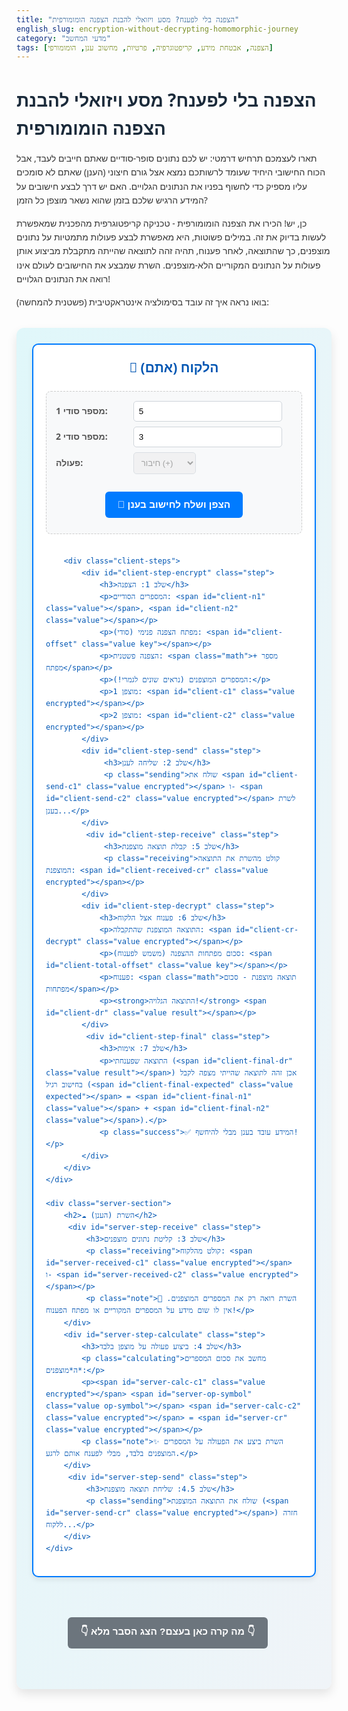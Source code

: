 ```yaml
---
title: "הצפנה בלי לפענח? מסע ויזואלי להבנת הצפנה הומומורפית"
english_slug: encryption-without-decrypting-homomorphic-journey
category: "מדעי המחשב"
tags: [הצפנה, אבטחת מידע, קריפטוגרפיה, פרטיות, מחשוב ענן, הומומורפי]
---
```

# הצפנה בלי לפענח? מסע ויזואלי להבנת הצפנה הומומורפית

תארו לעצמכם תרחיש דרמטי: יש לכם נתונים סופר-סודיים שאתם חייבים לעבד, אבל הכוח החישובי היחיד שעומד לרשותכם נמצא אצל גורם חיצוני (הענן) שאתם לא סומכים עליו מספיק כדי לחשוף בפניו את הנתונים הגלויים. האם יש דרך לבצע חישובים על המידע הרגיש שלכם בזמן שהוא נשאר מוצפן כל הזמן?

כן, יש! הכירו את הצפנה הומומורפית - טכניקה קריפטוגרפית מהפכנית שמאפשרת לעשות בדיוק את זה. במילים פשוטות, היא מאפשרת לבצע פעולות מתמטיות על נתונים מוצפנים, כך שהתוצאה, לאחר פענוח, תהיה זהה לתוצאה שהייתה מתקבלת מביצוע אותן פעולות על הנתונים המקוריים הלא-מוצפנים. השרת שמבצע את החישובים לעולם אינו רואה את הנתונים הגלויים!

בואו נראה איך זה עובד בסימולציה אינטראקטיבית (פשטנית להמחשה):

<div class="homomorphic-demo">
    <div class="client-section">
        <h2>📍 הלקוח (אתם)</h2>
        <div class="input-area">
            <label for="num1">מספר סודי 1:</label>
            <input type="number" id="num1" value="5" min="1" max="10">
            <br>
            <label for="num2">מספר סודי 2:</label>
            <input type="number" id="num2" value="3" min="1" max="10">
            <br>
            <label for="operation">פעולה:</label>
            <select id="operation" disabled> <!-- Disable for simplicity in this demo -->
                <option value="add">חיבור (+)</option>
                <!-- <option value="multiply">כפל (*)</option> -->
            </select>
            <br>
            <button id="calculateBtn">🔐 הצפן ושלח לחישוב בענן</button>
        </div>

        <div class="client-steps">
            <div id="client-step-encrypt" class="step">
                <h3>שלב 1: הצפנה</h3>
                <p>המספרים הסודיים: <span id="client-n1" class="value"></span>, <span id="client-n2" class="value"></span></p>
                <p>מפתח הצפנה פנימי (סודי): <span id="client-offset" class="value key"></span></p>
                <p>הצפנה פשטנית: <span class="math">מספר + מפתח</span></p>
                <p>המספרים המוצפנים (נראים שונים לגמרי!):</p>
                <p>מוצפן 1: <span id="client-c1" class="value encrypted"></span></p>
                <p>מוצפן 2: <span id="client-c2" class="value encrypted"></span></p>
            </div>
            <div id="client-step-send" class="step">
                 <h3>שלב 2: שליחה לענן</h3>
                 <p class="sending">שולח את <span id="client-send-c1" class="value encrypted"></span> ו- <span id="client-send-c2" class="value encrypted"></span> לשרת בענן...</p>
            </div>
             <div id="client-step-receive" class="step">
                 <h3>שלב 5: קבלת תוצאה מוצפנת</h3>
                 <p class="receiving">קולט מהשרת את התוצאה המוצפנת: <span id="client-received-cr" class="value encrypted"></span></p>
            </div>
            <div id="client-step-decrypt" class="step">
                <h3>שלב 6: פענוח אצל הלקוח</h3>
                <p>התוצאה המוצפנת שהתקבלה: <span id="client-cr-decrypt" class="value encrypted"></span></p>
                <p>סכום מפתחות ההצפנה (משמש לפענוח): <span id="client-total-offset" class="value key"></span></p>
                <p>פענוח: <span class="math">תוצאה מוצפנת - סכום מפתחות</span></p>
                <p><strong>התוצאה הגלויה!</strong> <span id="client-dr" class="value result"></span></p>
            </div>
             <div id="client-step-final" class="step">
                <h3>שלב 7: אימות</h3>
                <p>התוצאה שפענחתי (<span id="client-final-dr" class="value result"></span>) אכן זהה לתוצאה שהייתי מצפה לקבל בחישוב רגיל (<span id="client-final-expected" class="value expected"></span> = <span id="client-final-n1" class="value"></span> + <span id="client-final-n2" class="value"></span>).</p>
                <p class="success">✅ המידע עובד בענן מבלי להיחשף!</p>
            </div>
        </div>
    </div>

    <div class="server-section">
        <h2>☁️ השרת (הענן)</h2>
         <div id="server-step-receive" class="step">
             <h3>שלב 3: קליטת נתונים מוצפנים</h3>
             <p class="receiving">קולט מהלקוח: <span id="server-received-c1" class="value encrypted"></span> ו- <span id="server-received-c2" class="value encrypted"></span></p>
             <p class="note">🤫 השרת רואה רק את המספרים המוצפנים. אין לו שום מידע על המספרים המקוריים או מפתח הפענוח!</p>
        </div>
        <div id="server-step-calculate" class="step">
            <h3>שלב 4: ביצוע פעולה על מוצפן בלבד</h3>
            <p class="calculating">מחשב את סכום המספרים ה*מוצפנים*:</p>
            <p><span id="server-calc-c1" class="value encrypted"></span> <span id="server-op-symbol" class="value op-symbol"></span> <span id="server-calc-c2" class="value encrypted"></span> = <span id="server-cr" class="value encrypted"></span></p>
            <p class="note">✨ השרת ביצע את הפעולה על המספרים המוצפנים בלבד, מבלי לפענח אותם לרגע.</p>
        </div>
         <div id="server-step-send" class="step">
             <h3>שלב 4.5: שליחת תוצאה מוצפנת</h3>
             <p class="sending">שולח את התוצאה המוצפנת (<span id="server-send-cr" class="value encrypted"></span>) חזרה ללקוח...</p>
        </div>
    </div>
</div>

<button id="toggleExplanationBtn">👇 מה קרה כאן בעצם? הצג הסבר מלא 👇</button>

<div id="explanation" style="display: none;">
    <h2>הצפנה הומומורפית - ההסבר המלא</h2>

    <h3>מהי הצפנה הומומורפית?</h3>
    הצפנה הומומורפית היא סוג של הצפנה המאפשרת לבצע פעולות חישוביות על מידע מוצפן מבלי לפענח אותו קודם. התוצאה של החישוב על המידע המוצפן תהיה זהה לתוצאה של החישוב על המידע הגלוי, לאחר שתפוענח. פירוש השם "הומומורפית" מגיע מיוונית ומשמעותו "אותה צורה" או "אותה מבנה", המתייחס לכך שמבנה הפעולות (חיבור/כפל) נשמר בין העולם הגלוי לעולם המוצפן.

    <h3>הבעיה שפותרת הצפנה הומומורפית</h3>
    בעידן הביג דאטה ומחשוב הענן, ארגונים ויחידים אוגרים כמויות עצומות של נתונים רגישים (רפואיים, פיננסיים, אישיים) ורוצים לעבד אותם באמצעות שירותי ענן או שירותי צד שלישי כדי לנצל את כוח העיבוד או האנליטיקה שלהם. הבעיה היא ששליחת הנתונים במצב גלוי (לא מוצפן) לצד שלישי חושפת אותם לסיכוני פרטיות ואבטחה חמורים. הצפנה הומומורפית מאפשרת לשלוח את הנתונים מוצפנים, לבצע עליהם את החישוב הנדרש בענן, ולקבל תוצאה מוצפנת בחזרה, אותה הלקוח יכול לפענח ולקבל את התשובה הנכונה - וכל זאת מבלי שהענן יצטרך לראות או לפענח את הנתונים המקוריים או את התוצאה הסופית.

    <h3>השוואה להצפנה רגילה</h3>
    בהצפנה רגילה (כמו AES), אם רוצים לבצע חישוב על נתונים מוצפנים, יש לפענח אותם קודם, לבצע את החישוב על הנתונים הגלויים, ואז להצפין מחדש את התוצאה אם רוצים לשמור על פרטיותה. זה דורש מהשרת או מצד שלישי שמעבד את הנתונים גישה למפתח הפענוח ולנתונים הגלויים בשלב כלשהו של התהליך, מה שפוגע בפרטיות. הצפנה הומומורפית מבטלת את הצורך הזה בשלב העיבוד על ידי שימוש בתכונות מתמטיות מיוחדות של שיטת ההצפנה.

    <h3>הרעיון הבסיסי מאחורי הדמו הפשטני:</h3>
    הדמו שראיתם למעלה מדגים עקרון **הומומורפיות חיבורית פשטנית ביותר**. נניח שיש לנו מספר <span class="math">n</span>. נצפין אותו על ידי הוספת "מפתח" סודי <span class="math">r</span>: <span class="math">E(n) = n + r</span>. אם נצפין שני מספרים, <span class="math">n1</span> ו-<span class="math">n2</span>, עם מפתחות שונים <span class="math">r1</span> ו-<span class="math">r2</span> בהתאמה:
    <span class="math">E(n1) = n1 + r1</span>
    <span class="math">E(n2) = n2 + r2</span>

    עכשיו, בואו נראה מה קורה אם השרת (שרואה רק את הערכים המוצפנים!) מחבר אותם:
    <span class="math">E(n1) + E(n2) = (n1 + r1) + (n2 + r2) = (n1 + n2) + (r1 + r2)</span>

    שימו לב! התוצאה המוצפנת שהשרת מקבל היא בדיוק הסכום של המספרים המקוריים (<span class="math">n1 + n2</span>) בתוספת סכום המפתחות (<span class="math">r1 + r2</span>).
    כשהלקוח מקבל בחזרה את התוצאה המוצפנת, הוא יודע מה היה סכום המפתחות שהשתמש בהם (<span class="math">r1 + r2</span>), ויכול פשוט לחסר אותו מהתוצאה המוצפנת כדי לקבל את הסכום המקורי:
    <span class="math">D(E(n1) + E(n2)) = (n1 + n2) + (r1 + r2) - (r1 + r2) = n1 + n2</span>

    הדמו הפשטני הזה עובד רק עבור חיבור והוא לחלוטין לא מאובטח בפועל (מפתחות אקראיים פשוטים לא מספיקים), אבל הוא ממחיש את הרעיון המרכזי: ניתן לבצע פעולה על ערכים מוצפנים ולקבל תוצאה שניתנת לפענוח לתוצאה הנכונה, מבלי שהגורם המחשב ראה את הערכים המקוריים או את התוצאה הסופית הגלויה. שיטות הומומורפיות אמיתיות משתמשות במתמטיקה מורכבת הרבה יותר, לרוב מבוססת על סריגים (lattices), כדי להשיג אבטחה ופונקציונליות רחבה יותר.

    <h3>סוגי הצפנה הומומורפית</h3>
    ישנם מספר סוגים של הצפנה הומומורפית, הנבדלים בסוג וכמות הפעולות שהם מאפשרים לבצע על נתונים מוצפנים:
    <ul>
        <li>**הצפנה הומומורפית חלקית (Partially Homomorphic Encryption - PHE):** מאפשרת לבצע סוג אחד בלבד של פעולה (או חיבור אינסופי פעמים, או כפל אינסופי פעמים) על הנתונים המוצפנים, אך לא שילוב של שניהם. דוגמאות כוללות את RSA (כפל) ואל-גמאל (ElGamal - כפל) או פאייה (Paillier - חיבור, דומה לעקרון בדמו אך מורכב יותר).</li>
        <li>**הצפנה הומומורפית כלשהי (Somewhat Homomorphic Encryption - SHE):** מאפשרת לבצע מספר מוגבל של סוגי פעולות (חיבור וכפל) על הנתונים המוצפנים, אך קיים גבול לעומק המעגל החישובי (כלומר, כמה פעולות שונות ניתן לשרשר). לאחר מספר מסוים של פעולות, ה"רעש" המתווסף להצפנה הופך גדול מדי ומפריע לפענוח תקין.</li>
        <li>**הצפנה הומומורפית מלאה (Fully Homomorphic Encryption - FHE):** המטרה הקדושה של התחום. מאפשרת לבצע **כל** סוג של פעולה חישובית (כלומר, כל מעגל בוליאני או אריתמטי) על הנתונים המוצפנים, מספר בלתי מוגבל של פעמים. זה מאפשר לבצע חישובים מורכבים מאוד על נתונים מוצפנים לחלוטין. פריצת הדרך המרכזית בתחום היתה עבודתו של קרייג ג'נטרי (Craig Gentry) ב-2009. מערכות FHE מודרניות משתמשות בטכניקה שנקראת "אתחול מחדש" (bootstrapping) כדי להקטין את ה"רעש" (או השגיאה) ולאפשר המשך החישובים.</li>
    </ul>

    <h3>אתגרים וחסרונות</h3>
    למרות הפוטנציאל העצום, הצפנה הומומורפית, ובפרט FHE, סובלת עדיין ממספר אתגרים משמעותיים המעכבים את אימוצה הנרחב:
    <ul>
        <li>**ביצועים:** חישובים על נתונים מוצפנים באמצעות FHE איטיים משמעותית (פי אלפים עד מיליונים) מחישובים על נתונים גלויים. הם דורשים גם נפח זיכרון גדול יותר.</li>
        <li>**מורכבות:** המערכות מורכבות מאוד לתכנון, הטמעה ושימוש נכון.</li>
        <li>**גודל הצפנה:** הטקסטים המוצפנים (ciphertext) גדולים בהרבה מהנתונים הגלויים המקוריים.</li>
    </ul>
    מחקר ופיתוח פעילים מתקיימים כדי לשפר את הביצועים ולהקטין את המורכבות. ישנן ספריות FHE בקוד פתוח (כמו SEAL של מיקרוסופט, HElib של IBM, או PALISADE) המאפשרות למפתחים להתנסות בטכנולוגיה זו.

    <h3>יישומים פוטנציאליים</h3>
    ככל שהטכנולוגיה תשתפר ותהפוך יעילה יותר, הצפנה הומומורפית צפויה להיות חיונית במגוון תחומים בהם פרטיות המידע היא קריטית:
    <ul>
        <li>**מחשוב ענן מאובטח לחלוטין:** עיבוד נתונים רגישים (כמו רשומות רפואיות, נתונים פיננסיים, מידע גנטי) בענן ללא חשיפתם לספק הענן, גם אם השרתים נפרצים.</li>
        <li>**פרטיות ברשתות נוירונים ובינה מלאכותית:** ביצוע אימון או הסקה על נתונים מוצפנים, או שימוש במודלים מוצפנים. מאפשר ניתוח נתונים רגישים ללא פגיעה בפרטיות.</li>
        <li>**ניתוח ביג דאטה תוך שמירה על פרטיות:** ביצוע שאילתות וניתוחים סטטיסטיים על מאגרי נתונים גדולים מוצפנים.</li>
        <li>**שיתוף פעולה מאובטח:** מספר צדדים יכולים לשתף פעולה בחישוב על הנתונים המשולבים שלהם (למשל, סטטיסטיקה על נתונים מכמה בתי חולים) מבלי שצד כלשהו ילמד על הנתונים הגלויים של צד אחר.</li>
        <li>**הצבעה אלקטרונית מאובטחת:** הבטחת פרטיות ההצבעה תוך כדי אפשרות לבצע חישוב על הקולות המוצפנים כדי לקבל את התוצאה הסופית.</li>
    </ul>
    הצפנה הומומורפית היא תחום מחקר פעיל ומרתק שמבטיח עתיד שבו פרטיות המידע והיכולת לעבד אותו אינם סותרים עוד.
</div>

<style>
    /* General Styles */
    body {
        font-family: 'Segoe UI', Tahoma, Geneva, Verdana, sans-serif;
        line-height: 1.6;
        color: #333;
    }

    h1, h2, h3 {
        color: #1a2a3a;
        margin-bottom: 15px;
    }

    p {
        margin-bottom: 10px;
    }

    .math {
        font-family: Consolas, Monaco, 'Andale Mono', 'Ubuntu Mono', monospace;
        background-color: #eef;
        padding: 2px 5px;
        border-radius: 3px;
        font-style: normal; /* Override italic for .note */
    }

    /* Demo Layout */
    .homomorphic-demo {
        display: flex;
        justify-content: center;
        align-items: stretch; /* Ensure sections stretch to match height */
        gap: 20px; /* Space between sections */
        padding: 25px;
        background: linear-gradient(to bottom right, #e0f7fa, #f0f4f8); /* Subtle gradient */
        border-radius: 12px;
        margin: 30px 0;
        flex-wrap: wrap; /* Allow wrapping on smaller screens */
        box-shadow: 0 8px 16px rgba(0, 0, 0, 0.1);
    }

    .client-section, .server-section {
        flex: 1; /* Allows sections to grow */
        min-width: 320px; /* Ensure minimum width for readability */
        padding: 20px;
        border-radius: 10px;
        background-color: #ffffff;
        box-shadow: 0 4px 8px rgba(0, 0, 0, 0.08);
        display: flex; /* Use flex to arrange inner content */
        flex-direction: column; /* Stack inner elements */
    }

    .client-section {
        border: 2px solid #007bff; /* Client primary color */
        color: #0056b3;
    }

    .server-section {
        border: 2px solid #28a745; /* Server success color */
         color: #1e7e34;
    }

    .client-section h2, .server-section h2 {
        text-align: center;
        margin-top: 0;
        margin-bottom: 20px;
        color: inherit; /* Use parent color */
    }

    /* Input Area */
    .input-area {
        background-color: #f8f9fa;
        padding: 15px;
        border-radius: 8px;
        margin-bottom: 20px;
        border: 1px dashed #ccc;
    }

    .input-area label {
        display: inline-block;
        width: 120px; /* Increased width for labels */
        margin-bottom: 8px;
        font-weight: bold;
        color: #555;
    }

    .input-area input[type="number"],
    .input-area select {
        padding: 8px;
        border: 1px solid #ced4da;
        border-radius: 5px;
        margin-bottom: 8px;
        width: calc(100% - 140px); /* Adjust width considering label */
        box-sizing: border-box; /* Include padding in width */
    }

     .input-area select {
         width: auto; /* Auto width for select */
         min-width: 100px;
     }

    /* Buttons */
    #calculateBtn, #toggleExplanationBtn {
        display: block;
        width: auto; /* Allow button width to adapt */
        margin: 20px auto 10px auto; /* Center button */
        padding: 12px 20px;
        font-size: 1.1em;
        border: none;
        border-radius: 6px;
        cursor: pointer;
        transition: background-color 0.3s ease, transform 0.1s ease;
        font-weight: bold;
    }

    #calculateBtn {
        background-color: #007bff;
        color: white;
    }

    #calculateBtn:hover {
        background-color: #0056b3;
        transform: translateY(-2px);
    }
     #calculateBtn:active {
        transform: translateY(0);
     }


     #toggleExplanationBtn {
        background-color: #6c757d;
        color: white;
        margin: 30px auto; /* Center below demo */
     }

     #toggleExplanationBtn:hover {
         background-color: #5a6268;
         transform: translateY(-2px);
     }
      #toggleExplanationBtn:active {
        transform: translateY(0);
     }


    /* Steps */
    .client-steps {
         margin-top: 20px;
         border-top: 1px solid #eee;
         padding-top: 15px;
    }

    .step {
        background-color: #f8f9fa; /* Light background for steps */
        border-radius: 8px;
        padding: 15px;
        margin-bottom: 15px;
        border: 1px solid #e9ecef;
        opacity: 0; /* Start hidden */
        transform: translateY(20px); /* Start slightly below */
        transition: opacity 0.5s ease-out, transform 0.5s ease-out, background-color 0.3s ease;
        position: relative; /* Needed for pseudo-elements or badges */
    }

    .step.active {
         opacity: 1;
         transform: translateY(0);
         background-color: #e2f3ff; /* Highlight active step for client */
    }
    .server-section .step.active {
        background-color: #d4edda; /* Highlight active step for server */
    }


    .step h3 {
        margin-top: 0;
        margin-bottom: 10px;
        color: #0056b3; /* Client color */
        border-bottom: 1px solid #dee2e6;
        padding-bottom: 8px;
    }
     .server-section .step h3 {
        color: #1e7e34; /* Server color */
     }


    .step p {
        margin: 8px 0;
        font-size: 1em;
        color: #555;
    }

    .step p strong {
        color: #333;
    }

    .note {
        font-style: italic;
        color: #666;
        font-size: 0.9em;
        margin-top: 10px;
        padding-top: 5px;
        border-top: 1px dashed #ced4da;
    }

    /* Value Highlighting */
    .value {
        font-weight: bold;
        color: #007bff; /* Client primary color */
        transition: color 0.3s ease;
    }

    .server-section .value {
         color: #28a745; /* Server success color */
    }

    .value.encrypted {
        color: #ffc107; /* Warning/Encrypted color */
    }
     .value.encrypted:hover {
         color: #d39e00;
     }

     .value.key {
         color: #6f42c1; /* Purple for keys/offsets */
     }
     .value.key:hover {
          color: #5a32a1;
     }

     .value.result {
         color: #dc3545; /* Danger/Result color */
         font-size: 1.2em;
     }
      .value.result:hover {
          color: #c82333;
      }

     .value.expected {
          color: #17a2b8; /* Info color for expected value */
     }
      .value.expected:hover {
           color: #138496;
      }

     .value.op-symbol {
         color: #666; /* Gray for operator */
     }


    /* Animation Indicators */
    .sending, .receiving, .calculating {
        position: relative;
        padding-left: 25px; /* Make space for icon */
    }

    .sending::before, .receiving::before, .calculating::before {
        content: '...'; /* Simple indicator */
        position: absolute;
        left: 0;
        font-weight: bold;
        animation: pulse 1.5s infinite ease-in-out;
    }
    .sending::before { content: '➡️'; } /* Sending arrow */
    .receiving::before { content: '⬅️'; } /* Receiving arrow */
    .calculating::before { content: '⚙️'; } /* Gear icon for calculating */


    @keyframes pulse {
        0% { opacity: 0.5; }
        50% { opacity: 1; }
        100% { opacity: 0.5; }
    }


    /* Final Step Success */
    .success {
        font-weight: bold;
        color: #28a745; /* Success color */
        text-align: center;
        font-size: 1.1em;
        margin-top: 20px;
        padding-top: 10px;
        border-top: 2px dashed #28a745;
    }


    /* Explanation Section */
    #explanation {
        margin-top: 30px;
        padding: 25px;
        border: 1px solid #ccc;
        border-radius: 10px;
        background-color: #fff;
        box-shadow: 0 4px 8px rgba(0, 0, 0, 0.05);
    }

    #explanation h2, #explanation h3 {
        color: #1a2a3a;
    }

    #explanation ul {
        list-style: disc;
        margin-left: 25px;
        padding-left: 0;
    }

    #explanation li {
        margin-bottom: 8px;
    }

    /* Responsive Adjustments */
    @media (max-width: 768px) {
        .homomorphic-demo {
            flex-direction: column;
            align-items: center;
        }

        .client-section, .server-section {
            width: 100%; /* Full width on small screens */
            margin: 10px 0;
        }

         .input-area label {
             width: 100%;
             margin-bottom: 0;
         }
         .input-area input[type="number"],
         .input-area select {
             width: 100%;
             margin-bottom: 10px;
         }
    }

     /* Initial state - hide all steps */
     .client-steps .step, .server-section .step {
        display: none; /* Managed by JS for animation */
     }
</style>

<script>
    document.addEventListener('DOMContentLoaded', () => {
        const num1Input = document.getElementById('num1');
        const num2Input = document.getElementById('num2');
        const operationSelect = document.getElementById('operation'); // Disabled in this version
        const calculateBtn = document.getElementById('calculateBtn');
        const toggleExplanationBtn = document.getElementById('toggleExplanationBtn');
        const explanationDiv = document.getElementById('explanation');

        // Client elements
        const clientN1 = document.getElementById('client-n1');
        const clientN2 = document.getElementById('client-n2');
        const clientOffset = document.getElementById('client-offset');
        const clientC1 = document.getElementById('client-c1');
        const clientC2 = document.getElementById('client-c2');
        const clientSendC1 = document.getElementById('client-send-c1');
        const clientSendC2 = document.getElementById('client-send-c2');
        const clientReceivedCr = document.getElementById('client-received-cr');
        const clientCrDecrypt = document.getElementById('client-cr-decrypt');
        const clientTotalOffset = document.getElementById('client-total-offset');
        const clientDr = document.getElementById('client-dr');
        const clientFinalDr = document.getElementById('client-final-dr');
        const clientFinalExpected = document.getElementById('client-final-expected');
         const clientFinalN1 = document.getElementById('client-final-n1');
         const clientFinalN2 = document.getElementById('client-final-n2');


        // Server elements
        const serverReceivedC1 = document.getElementById('server-received-c1');
        const serverReceivedC2 = document.getElementById('server-received-c2');
        const serverCalcC1 = document.getElementById('server-calc-c1');
        const serverCalcC2 = document.getElementById('server-calc-c2');
        const serverOpSymbol = document.getElementById('server-op-symbol');
        const serverCr = document.getElementById('server-cr');
        const serverSendCr = document.getElementById('server-send-cr');

        // Step containers
        const clientEncryptStep = document.getElementById('client-step-encrypt');
        const clientSendStep = document.getElementById('client-step-send');
        const clientReceiveStep = document.getElementById('client-step-receive');
        const clientDecryptStep = document.getElementById('client-step-decrypt');
        const clientFinalStep = document.getElementById('client-step-final');
        const serverReceiveStep = document.getElementById('server-step-receive');
        const serverCalculateStep = document.getElementById('server-step-calculate');
        const serverSendStep = document.getElementById('server-step-send');

        const allSteps = [
            { element: clientEncryptStep, delay: 500 },
            { element: clientSendStep, delay: 1500 },
            { element: serverReceiveStep, delay: 1000 },
            { element: serverCalculateStep, delay: 1500 },
            { element: serverSendStep, delay: 1000 },
            { element: clientReceiveStep, delay: 1000 },
            { element: clientDecryptStep, delay: 1500 },
            { element: clientFinalStep, delay: 1000 }
        ];


        function hideAllSteps() {
            document.querySelectorAll('.step').forEach(step => {
                step.style.display = 'none';
                step.classList.remove('active');
                step.style.opacity = '0';
                step.style.transform = 'translateY(20px)';
            });
        }

        function showStep(stepElement) {
             stepElement.style.display = 'block';
             // Force reflow to make transition work on display change
             stepElement.offsetHeight;
             stepElement.classList.add('active');
        }

        function animateSequence(steps) {
            let totalDelay = 0;
            steps.forEach((step, index) => {
                totalDelay += step.delay;
                setTimeout(() => {
                    // Deactivate previous step visually
                    if (index > 0) {
                         steps[index-1].element.classList.remove('active');
                    }
                    showStep(step.element);
                }, totalDelay);
            });
             // Deactivate last step after a brief moment
             setTimeout(() => {
                 if (steps.length > 0) {
                    steps[steps.length-1].element.classList.remove('active');
                 }
             }, totalDelay + steps[steps.length-1].delay + 500);

        }


        calculateBtn.addEventListener('click', () => {
            hideAllSteps();
            calculateBtn.disabled = true; // Prevent double clicking during animation

            const num1 = parseInt(num1Input.value);
            const num2 = parseInt(num2Input.value);
            const operation = operationSelect.value; // Currently only 'add' is an option

            if (isNaN(num1) || isNaN(num2)) {
                alert("Please enter valid numbers.");
                calculateBtn.disabled = false;
                return;
            }

            // Simple additive homomorphic simulation (like Paillier for addition)
            // E(n) = n + r + BASE_OFFSET (simplified)
            // E(n1) + E(n2) = (n1 + r1 + BASE) + (n2 + r2 + BASE) = (n1+n2) + (r1+r2) + 2*BASE
            // Decrypt: EncryptedSum - (r1+r2) - 2*BASE = n1+n2
            // Let's use a consistent large offset and random parts for demonstration

            const BASE_OFFSET_MAGNITUDE = 10000; // A larger base to make encrypted values look significantly different
            const randomPart1 = Math.floor(Math.random() * 1000); // Larger random part
            const randomPart2 = Math.floor(Math.random() * 1000);

            const offset1 = BASE_OFFSET_MAGNITUDE + randomPart1; // Simulate random offset 1
            const offset2 = BASE_OFFSET_MAGNITUDE + randomPart2; // Simulate random offset 2

            const totalOffset = offset1 + offset2; // Total offset needed for decryption (sum of client offsets)


            // --- Client Side: Encryption ---
            // Encrypted value is the original number + its offset
            const encrypted1 = num1 + offset1;
            const encrypted2 = num2 + offset2;

            clientN1.textContent = num1;
            clientN2.textContent = num2;
            clientOffset.textContent = `${offset1} (עבור ${num1}), ${offset2} (עבור ${num2})`; // Show individual offsets
            clientC1.textContent = encrypted1;
            clientC2.textContent = encrypted2;


            // --- Server Side: Calculation on Encrypted Data ---
            let encryptedResult;
            let opSymbol;
            if (operation === 'add') {
                // Homomorphic addition simulation: Add the encrypted values
                encryptedResult = encrypted1 + encrypted2;
                opSymbol = '+';
            }
            // Note: A real Paillier system for addition involves modulo arithmetic and properties
            // related to the public/private key pair. This demo simplifies greatly.

            serverCalcC1.textContent = encrypted1;
            serverCalcC2.textContent = encrypted2;
            serverOpSymbol.textContent = opSymbol;
            serverCr.textContent = encryptedResult;


            // --- Client Side: Decryption ---
            // Decrypting the sum: The server's result is (n1 + offset1) + (n2 + offset2) = (n1+n2) + (offset1+offset2).
            // The client knows offset1 and offset2, so it knows their sum (totalOffset).
            // Decrypted result = EncryptedResult - totalOffset
            const decryptedResult = encryptedResult - totalOffset;


            clientCrDecrypt.textContent = encryptedResult;
            clientTotalOffset.textContent = totalOffset;
            clientDr.textContent = decryptedResult;

            // --- Client Side: Verification ---
            const expectedResult = num1 + num2; // The real answer
            clientFinalDr.textContent = decryptedResult;
            clientFinalExpected.textContent = expectedResult;
            clientFinalN1.textContent = num1;
            clientFinalN2.textContent = num2;


             // --- Animate the sequence ---

             // Populate text for steps before showing
             clientSendC1.textContent = encrypted1;
             clientSendC2.textContent = encrypted2;
             serverReceivedC1.textContent = encrypted1;
             serverReceivedC2.textContent = encrypted2;
             serverSendCr.textContent = encryptedResult;
             clientReceivedCr.textContent = encryptedResult;


            animateSequence(allSteps);

             // Re-enable button after animation finishes (adjust delay based on total animation time)
             const totalAnimationTime = allSteps.reduce((sum, step) => sum + step.delay, 0) + allSteps[allSteps.length - 1].delay + 500;
             setTimeout(() => {
                calculateBtn.disabled = false;
             }, totalAnimationTime);


        });

        toggleExplanationBtn.addEventListener('click', () => {
            if (explanationDiv.style.display === 'none') {
                explanationDiv.style.display = 'block';
                toggleExplanationBtn.textContent = '👆 הסתר הסבר מלא 👆';
            } else {
                explanationDiv.style.display = 'none';
                toggleExplanationBtn.textContent = '👇 מה קרה כאן בעצם? הצג הסבר מלא 👇';
            }
        });

        // Initialize the demo view
         hideAllSteps();
         toggleExplanationBtn.textContent = '👇 מה קרה כאן בעצם? הצג הסבר מלא 👇'; // Set initial button text
         operationSelect.value = 'add'; // Ensure default is add
    });
</script>
```